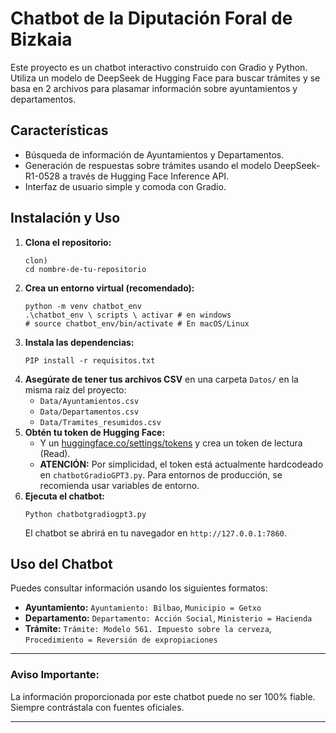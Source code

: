 # Chatbot de la Diputación Foral de Bizkaia

Este proyecto es un chatbot interactivo construido con Gradio y Python. Utiliza un modelo de DeepSeek de Hugging Face para buscar trámites y se basa en 2 archivos para plasamar información sobre ayuntamientos y departamentos.

## Características

* Búsqueda de información de Ayuntamientos y Departamentos.
* Generación de respuestas sobre trámites usando el modelo DeepSeek-R1-0528 a través de Hugging Face Inference API.
* Interfaz de usuario simple y comoda con Gradio.

## Instalación y Uso

1.  **Clona el repositorio:**
    ```intento
    clon)
    cd nombre-de-tu-repositorio
    ```
2.  **Crea un entorno virtual (recomendado):**
    ```intento
    python -m venv chatbot_env
    .\chatbot_env \ scripts \ activar # en windows
    # source chatbot_env/bin/activate # En macOS/Linux
    ```
3.  **Instala las dependencias:**
    ```intento
    PIP install -r requisitos.txt
    ```
4.  **Asegúrate de tener tus archivos CSV** en una carpeta `Datos/` en la misma raíz del proyecto:
    * `Data/Ayuntamientos.csv`
    * `Data/Departamentos.csv`
    * `Data/Tramites_resumidos.csv`
5.  **Obtén tu token de Hugging Face:**
    * Y un [huggingface.co/settings/tokens](https://huggingface.co/settings/tokens) y crea un token de lectura (Read).
    * **ATENCIÓN:** Por simplicidad, el token está actualmente hardcodeado en `chatbotGradioGPT3.py`. Para entornos de producción, se recomienda usar variables de entorno.
6.  **Ejecuta el chatbot:**
    ```intento
    Python chatbotgradiogpt3.py
    ```
    El chatbot se abrirá en tu navegador en `http://127.0.0.1:7860`.

## Uso del Chatbot

Puedes consultar información usando los siguientes formatos:

* **Ayuntamiento:** `Ayuntamiento: Bilbao`, `Municipio = Getxo`
* **Departamento:** `Departamento: Acción Social`, `Ministerio = Hacienda`
* **Trámite:** `Trámite: Modelo 561. Impuesto sobre la cerveza`, `Procedimiento = Reversión de expropiaciones`

---
### Aviso Importante:
La información proporcionada por este chatbot puede no ser 100% fiable. Siempre contrástala con fuentes oficiales.

---
